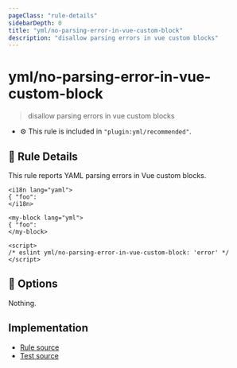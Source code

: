 ```yaml
---
pageClass: "rule-details"
sidebarDepth: 0
title: "yml/no-parsing-error-in-vue-custom-block"
description: "disallow parsing errors in vue custom blocks"
---
```

# yml/no-parsing-error-in-vue-custom-block

> disallow parsing errors in vue custom blocks

- :gear: This rule is included in `"plugin:yml/recommended"`.

## :book: Rule Details

This rule reports YAML parsing errors in Vue custom blocks.

<eslint-code-block parser="vue-eslint-parser" file-name="sample.vue" language="html">

```vue
<i18n lang="yaml">
{ "foo":
</i18n>

<my-block lang="yml">
{ "foo":
</my-block>

<script>
/* eslint yml/no-parsing-error-in-vue-custom-block: 'error' */
</script>
```

</eslint-code-block>

## :wrench: Options

Nothing.

## Implementation

- [Rule source](https://github.com/ota-meshi/eslint-plugin-yml/blob/master/src/rules/no-parsing-error-in-vue-custom-block.ts)
- [Test source](https://github.com/ota-meshi/eslint-plugin-yml/blob/master/tests/src/rules/no-parsing-error-in-vue-custom-block.js)
